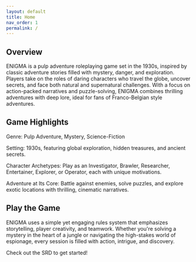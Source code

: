 ```yaml
---
layout: default
title: Home
nav_order: 1
permalink: /
---
```


## Overview
ENIGMA is a pulp adventure roleplaying game set in the 1930s, inspired by classic adventure stories filled with mystery, danger, and exploration. Players take on the roles of daring characters who travel the globe, uncover secrets, and face both natural and supernatural challenges. With a focus on action-packed narratives and puzzle-solving, ENIGMA combines thrilling adventures with deep lore, ideal for fans of Franco-Belgian style adventures.

## Game Highlights
Genre: Pulp Adventure, Mystery, Science-Fiction

Setting: 1930s, featuring global exploration, hidden treasures, and ancient secrets.

Character Archetypes: Play as an Investigator, Brawler, Researcher, Entertainer, Explorer, or Operator, each with unique motivations.

Adventure at Its Core: Battle against enemies, solve puzzles, and explore exotic locations with thrilling, cinematic narratives.

## Play the Game
ENIGMA uses a simple yet engaging rules system that emphasizes storytelling, player creativity, and teamwork. Whether you're solving a mystery in the heart of a jungle or navigating the high-stakes world of espionage, every session is filled with action, intrigue, and discovery.

Check out the SRD to get started!
